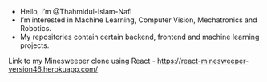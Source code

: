 - Hello, I’m @Thahmidul-Islam-Nafi
- I’m interested in Machine Learning, Computer Vision, Mechatronics and Robotics. 
- My repositories contain certain backend, frontend and machine learning projects.

Link to my Minesweeper clone using React - https://react-minesweeper-version46.herokuapp.com/
<!---
Thahmidul-Islam-Nafi/Thahmidul-Islam-Nafi is a ✨ special ✨ repository because its `README.md` (this file) appears on your GitHub profile.
You can click the Preview link to take a look at your changes.
--->

